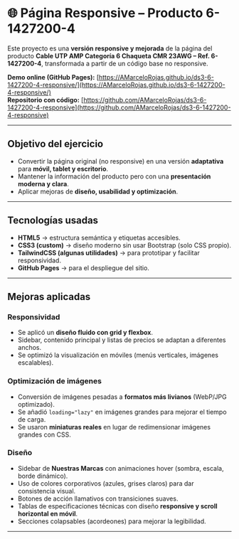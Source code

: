 # 🌐 Página Responsive – Producto 6-1427200-4

Este proyecto es una **versión responsive y mejorada** de la página del producto **Cable UTP AMP Categoría 6 Chaqueta CMR 23AWG – Ref. 6-1427200-4**, transformada a partir de un código base no responsive.

 **Demo online (GitHub Pages):** [https://AMarceloRojas.github.io/ds3-6-1427200-4-responsive/](https://AMarceloRojas.github.io/ds3-6-1427200-4-responsive/)  
 **Repositorio con código:** [https://github.com/AMarceloRojas/ds3-6-1427200-4-responsive](https://github.com/AMarceloRojas/ds3-6-1427200-4-responsive)

---

## Objetivo del ejercicio
- Convertir la página original (no responsive) en una versión **adaptativa** para **móvil, tablet y escritorio**.  
- Mantener la información del producto pero con una **presentación moderna y clara**.  
- Aplicar mejoras de **diseño, usabilidad y optimización**.

---

## Tecnologías usadas
- **HTML5** → estructura semántica y etiquetas accesibles.  
- **CSS3 (custom)** → diseño moderno sin usar Bootstrap (solo CSS propio).  
- **TailwindCSS (algunas utilidades)** → para prototipar y facilitar responsividad.  
- **GitHub Pages** → para el despliegue del sitio.

---

##  Mejoras aplicadas
###  Responsividad
- Se aplicó un **diseño fluido con grid y flexbox**.  
- Sidebar, contenido principal y listas de precios se adaptan a diferentes anchos.  
- Se optimizó la visualización en móviles (menús verticales, imágenes escalables).

###  Optimización de imágenes
- Conversión de imágenes pesadas a **formatos más livianos** (WebP/JPG optimizado).  
- Se añadió `loading="lazy"` en imágenes grandes para mejorar el tiempo de carga.  
- Se usaron **miniaturas reales** en lugar de redimensionar imágenes grandes con CSS.

###  Diseño
- Sidebar de **Nuestras Marcas** con animaciones hover (sombra, escala, borde dinámico).  
- Uso de colores corporativos (azules, grises claros) para dar consistencia visual.  
- Botones de acción llamativos con transiciones suaves.  
- Tablas de especificaciones técnicas con diseño **responsive y scroll horizontal en móvil**.  
- Secciones colapsables (acordeones) para mejorar la legibilidad.

---

